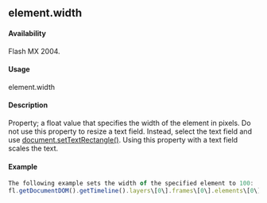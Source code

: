 ## element.width

#### Availability

Flash MX 2004.

#### Usage

element.width

#### Description

Property; a float value that specifies the width of the element in pixels.
Do not use this property to resize a text field. Instead, select the text field and use [document.setTextRectangle()](#!AdobeDocs/developers-animatesdk-docs/test/Document_object/docu9846.md). Using this property with a text field scales the text.

#### Example

```javascript
The following example sets the width of the specified element to 100:
fl.getDocumentDOM().getTimeline().layers\[0\].frames\[0\].elements\[0\].width= 100;

```